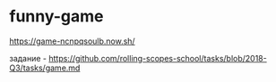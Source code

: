 # funny-game
 https://game-ncnpqsoulb.now.sh/
 
 задание - https://github.com/rolling-scopes-school/tasks/blob/2018-Q3/tasks/game.md
